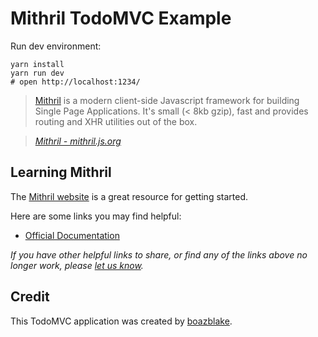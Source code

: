 # Mithril TodoMVC Example

Run dev environment:

```
yarn install
yarn run dev
# open http://localhost:1234/
```


> [Mithril](https://mithril.js.org/) is a modern client-side Javascript framework for building Single Page Applications. It's small (< 8kb gzip), fast and provides routing and XHR utilities out of the box.

> _[Mithril - mithril.js.org](https://mithril.js.org/)_

## Learning Mithril

The [Mithril website](https://mithril.js.org/#introduction) is a great resource for getting started.

Here are some links you may find helpful:

* [Official Documentation](https://mithril.js.org/api.html)

_If you have other helpful links to share, or find any of the links above no longer work, please [let us know](https://github.com/tastejs/todomvc/issues)._

## Credit
This TodoMVC application was created by [boazblake](https://github.com/boazblake).
